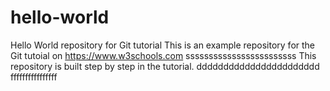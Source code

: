 # hello-world
Hello World repository for Git tutorial
This is an example repository for the Git tutoial on https://www.w3schools.com
ssssssssssssssssssssssss
This repository is built step by step in the tutorial.
ddddddddddddddddddddddd
ffffffffffffffff
